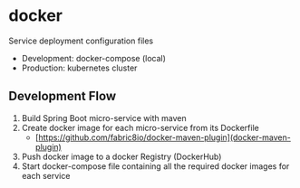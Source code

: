 # docker
Service deployment configuration files

- Development: docker-compose (local)
- Production: kubernetes cluster

## Development Flow
1. Build Spring Boot micro-service with maven
2. Create docker image for each micro-service from its Dockerfile
   - [https://github.com/fabric8io/docker-maven-plugin](docker-maven-plugin)
3. Push docker image to a docker Registry (DockerHub)
4. Start docker-compose file containing all the required docker images for each service
